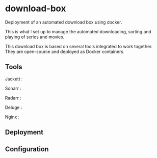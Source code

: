 # download-box

Deployment of an automated download box using docker.

This is what I set up to manage the automated downloading, sorting and playing of series and movies.

This download box is based on several tools integrated to work together. They are open-source and deployed as Docker containers.

## Tools 

Jackett : 

Sonarr : 

Radarr : 

Deluge : 

Nginx :

## Deployment 



## Configuration


